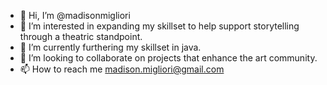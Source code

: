 - 👋 Hi, I’m @madisonmigliori
- 👀 I’m interested in expanding my skillset to help support storytelling through a theatric standpoint.
- 🌱 I’m currently furthering my skillset in java.
- 💞️ I’m looking to collaborate on projects that enhance the art community.
- 📫 How to reach me madison.migliori@gmail.com

<!---
madisonmigliori/madisonmigliori is a ✨ special ✨ repository because its `README.md` (this file) appears on your GitHub profile.
You can click the Preview link to take a look at your changes.
--->
